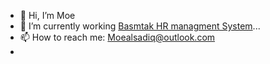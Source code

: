 - 👋 Hi, I’m Moe
- 🌱 I’m currently working [Basmtak HR managment System](bamstak.com)...
- 📫 How to reach me: Moealsadiq@outlook.com
-

<!---
mal9adiq/mal9adiq is a ✨ special ✨ repository because its `README.md` (this file) appears on your GitHub profile.
You can click the Preview link to take a look at your changes.
--->
